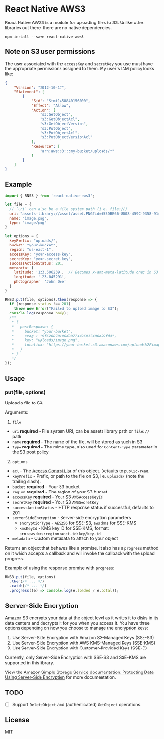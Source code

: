 # React Native AWS3

React Native AWS3 is a module for uploading files to S3. Unlike other libraries out there, there are no native dependencies.

```
npm install --save react-native-aws3
```

## Note on S3 user permissions

The user associated with the `accessKey` and `secretKey` you use must have the appropriate permissions assigned to them. My user's IAM policy looks like:

```json
{
    "Version": "2012-10-17",
    "Statement": [
        {
            "Sid": "Stmt1458840156000",
            "Effect": "Allow",
            "Action": [
                "s3:GetObject",
                "s3:GetObjectAcl",
                "s3:GetObjectVersion",
                "s3:PutObject",
                "s3:PutObjectAcl",
                "s3:PutObjectVersionAcl"
            ],
            "Resource": [
                "arn:aws:s3:::my-bucket/uploads/*"
            ]
        }
    ]
}
```

## Example

```javascript
import { RNS3 } from 'react-native-aws3';

let file = {
  // `uri` can also be a file system path (i.e. file://)
  uri: "assets-library://asset/asset.PNG?id=655DBE66-8008-459C-9358-914E1FB532DD&ext=PNG",
  name: "image.png",
  type: "image/png"
}

let options = {
  keyPrefix: "uploads/",
  bucket: "your-bucket",
  region: "us-east-1",
  accessKey: "your-access-key",
  secretKey: "your-secret-key",
  successActionStatus: 201,
  metadata: {
    latitude: '123.506239',  // Becomes x-amz-meta-latitude onec in S3
    longitude: '-23.045293',
    photographer: 'John Doe'
  }
}

RNS3.put(file, options).then(response => {
  if (response.status !== 201)
    throw new Error("Failed to upload image to S3");
  console.log(response.body);
  /**
   * {
   *   postResponse: {
   *     bucket: "your-bucket",
   *     etag : "9f620878e06d28774406017480a59fd4",
   *     key: "uploads/image.png",
   *     location: "https://your-bucket.s3.amazonaws.com/uploads%2Fimage.png"
   *   }
   * }
   */
});
```

## Usage

### put(file, options)

Upload a file to S3.

Arguments:

1. `file`
  * `uri` **required** - File system URI, can be assets library path or `file://` path
  * `name` **required** - The name of the file, will be stored as such in S3
  * `type` **required** - The mime type, also used for `Content-Type` parameter in the S3 post policy
2. `options`
  * `acl` - The [Access Control List](http://docs.aws.amazon.com/AmazonS3/latest/dev/acl-overview.html) of this object. Defaults to `public-read`.
  * `keyPrefix` - Prefix, or path to the file on S3, i.e. `uploads/` (note the trailing slash).
  * `bucket` **required** - Your S3 bucket
  * `region` **required** - The region of your S3 bucket
  * `accessKey` **required** - Your S3 `AWSAccessKeyId`
  * `secretKey` **required** - Your S3 `AWSSecretKey`
  * `successActionStatus` - HTTP response status if successful, defaults to 201.
  * `serverSideEncryption` - Server-side encryption parameters
    * `encryptionType` - `AES256` for SSE-S3, `aws:kms` for SSE-KMS
    * `kmsKeyId` - KMS key ID for SSE-KMS, format: `arn:aws:kms:region:acct-id:key/key-id`
  * `metadata` - Custom metadata to attach to your object

Returns an object that behaves like a promise. It also has a `progress` method on it which accepts a callback and will invoke the callback with the upload progress.

Example of using the response promise with `progress`:

```javascript
RNS3.put(file, options)
  .then(/* ... */)
  .catch(/* ... */)
  .progress((e) => console.log(e.loaded / e.total));
```

## Server-Side Encryption

Amazon S3 encrypts your data at the object level as it writes it to disks in its data centers and decrypts it for you when you access it. You have three options depending on how you choose to manage the encryption keys:
  1. Use Server-Side Encryption with Amazon S3-Managed Keys (SSE-S3)
  2. Use Server-Side Encryption with AWS KMS-Managed Keys (SSE-KMS) 
  3. Use Server-Side Encryption with Customer-Provided Keys (SSE-C)

Currently, only Server-Side Encryption with SSE-S3 and SSE-KMS are supported in this library.

View the [Amazon Simple Storage Service documentation: Protecting Data Using Server-Side Encryption](http://docs.aws.amazon.com/AmazonS3/latest/dev/serv-side-encryption.html) for more documentation.

## TODO

- [ ] Support `DeleteObject` and (authenticated) `GetObject` operations.


## License

[MIT](https://github.com/benjreinhart/react-native-aws3/blob/master/LICENSE.txt)
